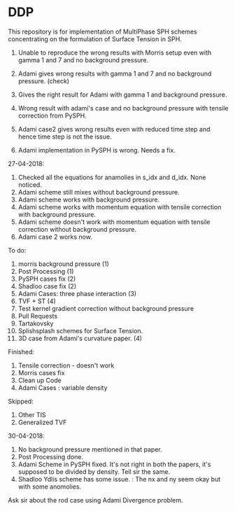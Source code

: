 # DDP

This repository is for implementation of MultiPhase SPH schemes concentrating on the formulation of Surface Tension in SPH.

1) Unable to reproduce the wrong results with Morris setup even with gamma 1 and 7 and no background pressure. 

2) Adami gives wrong results with gamma 1 and 7 and no background pressure. (check)

3) Gives the right result for Adami with gamma 1 and background pressure. 
4) Wrong result with adami's case and no background pressure with tensile correction from PySPH. 
5) Adami case2 gives wrong results even with reduced time step and hence time step is not the issue.
6) Adami implementation in PySPH is wrong. Needs a fix.


27-04-2018:
1) Checked all the equations for anamolies in s_idx and d_idx. None noticed.
2) Adami scheme still mixes without background pressure.
3) Adami scheme works with background pressure.
4) Adami scheme works with momentum equation with tensile correction with background pressure.
5) Adami scheme doesn't work with momentum equation with tensile correction without background pressure.
6) Adami case 2 works now.


To do:

1) morris background pressure (1)
2) Post Processing (1)
3) PySPH cases fix (2)
4) Shadloo case fix (2)
5) Adami Cases: three phase interaction (3)
6) TVF + ST (4)
7) Test kernel gradient correction without background pressure
8) Pull Requests
9) Tartakovsky
10) Splishsplash schemes for Surface Tension.
11) 3D case from Adami's curvature paper. (4)


Finished:
1) Tensile correction - doesn't work
2) Morris cases fix
3) Clean up Code
4) Adami Cases : variable density


Skipped:
1) Other TIS
2) Generalized TVF

30-04-2018:
1) No background pressure mentioned in that paper.
2) Post Processing done. 
3) Adami Scheme in PySPH fixed. It's not right in both the papers, it's supposed to be divided by density. Tell sir the same. 
4) Shadloo Ydlis scheme has some issue. : The nx and ny seem okay but with some anomolies.


Ask sir about the rod case using Adami Divergence problem.

